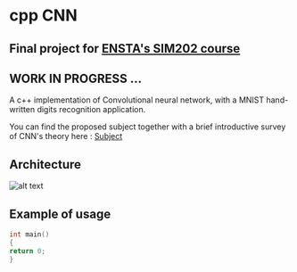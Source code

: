 # cpp CNN
## Final project for [ENSTA's SIM202 course](https://synapses.ensta-paristech.fr/catalogue/2018-2019/ue/3021/SIM202-projet-de-simulation-numerique)
## WORK IN PROGRESS ...
A c++ implementation of Convolutional neural network, with a MNIST hand-written digits recognition application.

You can find the proposed subject together with a brief introductive survey of CNN's theory here : [Subject](https://www.petit-fichier.fr/2019/01/29/arnograniersujet/)

## Architecture
![alt text](https://image.noelshack.com/fichiers/2019/05/2/1548768726-uml.png)

## Example of usage
```c++
int main()
{
return 0;
}
```
